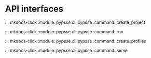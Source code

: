 # API interfaces


::: mkdocs-click
    :module: pypsse.cli.pypsse
    :command: create_project

::: mkdocs-click
    :module: pypsse.cli.pypsse
    :command: run

::: mkdocs-click
    :module: pypsse.cli.pypsse
    :command: create_profiles

::: mkdocs-click
    :module: pypsse.cli.pypsse
    :command: serve

